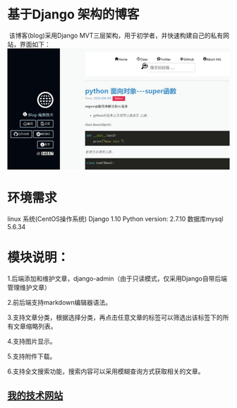 # 基于Django 架构的博客

  该博客(blog)采用Django MVT三层架构，用于初学者，并快速构建自己的私有网站，界面如下：
  ![image](https://github.com/zksfyz/django-blog/blob/master/images/blog_image.png)
  
# 环境需求
  linux 系统(CentOS操作系统) Django 1.10 Python version: 2.7.10 数据库mysql 5.6.34
# 模块说明：
1.后端添加和维护文章，django-admin（由于只读模式，仅采用Django自带后端管理维护文章）

2.前后端支持markdown编辑器语法。

3.支持文章分类，根据选择分类，再点击任意文章的标签可以筛选出该标签下的所有文章缩略列表。

4.支持图片显示。

5.支持附件下载。

6.支持全文搜索功能，搜索内容可以采用模糊查询方式获取相关的文章。

## [我的技术网站](https://www.zksfyz.com/)
